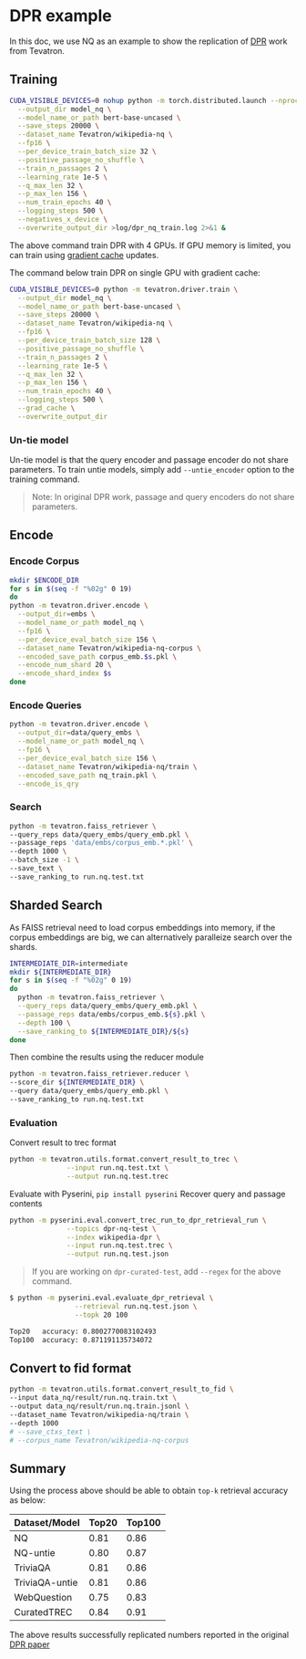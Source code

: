 # DPR example

In this doc, we use NQ as an example to show the replication of [DPR](https://github.com/facebookresearch/DPR) work from Tevatron.

## Training
```bash
CUDA_VISIBLE_DEVICES=0 nohup python -m torch.distributed.launch --nproc_per_node=1 -m tevatron.driver.train \
  --output_dir model_nq \
  --model_name_or_path bert-base-uncased \
  --save_steps 20000 \
  --dataset_name Tevatron/wikipedia-nq \
  --fp16 \
  --per_device_train_batch_size 32 \
  --positive_passage_no_shuffle \
  --train_n_passages 2 \
  --learning_rate 1e-5 \
  --q_max_len 32 \
  --p_max_len 156 \
  --num_train_epochs 40 \
  --logging_steps 500 \
  --negatives_x_device \
  --overwrite_output_dir >log/dpr_nq_train.log 2>&1 &
```

The above command train DPR with 4 GPUs.
If GPU memory is limited, you can train using [gradient cache]((../gradient-cache.md)) updates.

The command below train DPR on single GPU with gradient cache:
```bash
CUDA_VISIBLE_DEVICES=0 python -m tevatron.driver.train \
  --output_dir model_nq \
  --model_name_or_path bert-base-uncased \
  --save_steps 20000 \
  --dataset_name Tevatron/wikipedia-nq \
  --fp16 \
  --per_device_train_batch_size 128 \
  --positive_passage_no_shuffle \
  --train_n_passages 2 \
  --learning_rate 1e-5 \
  --q_max_len 32 \
  --p_max_len 156 \
  --num_train_epochs 40 \
  --logging_steps 500 \
  --grad_cache \
  --overwrite_output_dir 
```

### Un-tie model
Un-tie model is that the query encoder and passage encoder do not share parameters.
To train untie models, simply add `--untie_encoder` option to the training command.
> Note: In original DPR work, passage and query encoders do not share parameters.

## Encode
### Encode Corpus
```bash
mkdir $ENCODE_DIR
for s in $(seq -f "%02g" 0 19)
do
python -m tevatron.driver.encode \
  --output_dir=embs \
  --model_name_or_path model_nq \
  --fp16 \
  --per_device_eval_batch_size 156 \
  --dataset_name Tevatron/wikipedia-nq-corpus \
  --encoded_save_path corpus_emb.$s.pkl \
  --encode_num_shard 20 \
  --encode_shard_index $s
done
```

### Encode Queries
```bash
python -m tevatron.driver.encode \
  --output_dir=data/query_embs \
  --model_name_or_path model_nq \
  --fp16 \
  --per_device_eval_batch_size 156 \
  --dataset_name Tevatron/wikipedia-nq/train \
  --encoded_save_path nq_train.pkl \
  --encode_is_qry
```

### Search
```bash
python -m tevatron.faiss_retriever \
--query_reps data/query_embs/query_emb.pkl \
--passage_reps 'data/embs/corpus_emb.*.pkl' \
--depth 1000 \
--batch_size -1 \
--save_text \
--save_ranking_to run.nq.test.txt
```
## Sharded Search
As FAISS retrieval need to load corpus embeddings into memory, if the corpus embeddings are big, we can alternatively paralleize search over the shards.
```bash
INTERMEDIATE_DIR=intermediate
mkdir ${INTERMEDIATE_DIR}
for s in $(seq -f "%02g" 0 19)
do
  python -m tevatron.faiss_retriever \
  --query_reps data/query_embs/query_emb.pkl \
  --passage_reps data/embs/corpus_emb.${s}.pkl \
  --depth 100 \
  --save_ranking_to ${INTERMEDIATE_DIR}/${s}
done
```

Then combine the results using the reducer module
```bash
python -m tevatron.faiss_retriever.reducer \
--score_dir ${INTERMEDIATE_DIR} \
--query data/query_embs/query_emb.pkl \
--save_ranking_to run.nq.test.txt
```


### Evaluation
Convert result to trec format
```bash
python -m tevatron.utils.format.convert_result_to_trec \
              --input run.nq.test.txt \
              --output run.nq.test.trec
```

Evaluate with Pyserini, `pip install pyserini`
Recover query and passage contents
```bash
python -m pyserini.eval.convert_trec_run_to_dpr_retrieval_run \
              --topics dpr-nq-test \
              --index wikipedia-dpr \
              --input run.nq.test.trec \
              --output run.nq.test.json
```
> If you are working on `dpr-curated-test`, add `--regex` for the above command.

```bash
$ python -m pyserini.eval.evaluate_dpr_retrieval \
                --retrieval run.nq.test.json \
                --topk 20 100

Top20	accuracy: 0.8002770083102493
Top100	accuracy: 0.871191135734072
```
## Convert to fid format
```bash
python -m tevatron.utils.format.convert_result_to_fid \
--input data_nq/result/run.nq.train.txt \
--output data_nq/result/run.nq.train.jsonl \
--dataset_name Tevatron/wikipedia-nq/train \
--depth 1000
# --save_ctxs_text \
# --corpus_name Tevatron/wikipedia-nq-corpus
```
## Summary
Using the process above should be able to obtain `top-k` retrieval accuracy as below:

| Dataset/Model  | Top20 | Top100 |
|----------------|-------|--------|
| NQ             | 0.81  | 0.86   |
| NQ-untie       | 0.80  | 0.87   |
| TriviaQA       | 0.81  | 0.86   |
| TriviaQA-untie | 0.81  | 0.86   |
| WebQuestion    | 0.75  | 0.83   |
| CuratedTREC    | 0.84  | 0.91   |

The above results successfully replicated numbers reported in the
original [DPR paper](https://arxiv.org/pdf/2004.04906.pdf)

